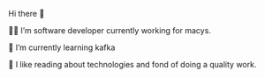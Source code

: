 Hi there 👋

👩‍💻 I’m software developer currently working for macys.

📕 I’m currently learning kafka

📖 I like reading about technologies and fond of doing a quality work.




